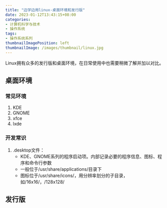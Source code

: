 ```yaml
---
title: "边学边用linux-桌面环境和发行版"
date: 2023-01-12T13:43:15+08:00
categories:
- 计算机科学与技术
- 操作系统
tags:
- 操作系统系列
thumbnailImagePosition: left
thumbnailImage: /images/thumbnail/linux.jpg
---
```

Linux拥有众多的发行版和桌面环境，在日常使用中也需要稍微了解并加以对比。
<!--more-->
## 桌面环境
### 常见环境
1. KDE
1. GNOME
1. xfce
1. lxde
### 开发常识
1. .desktop文件：
    - KDE、GNOME系列的程序启动项。内部记录必要的程序信息、图标、程序和命令行参数
    - 一般位于/usr/share/applications/目录下
    - 图标位于/usr/share/icons/，用分辨率划分的子目录，如/16x16/，/128x128/

## 发行版